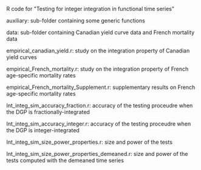 R code for "Testing for integer integration in functional time series"

auxiliary: sub-folder containing some generic functions

data: sub-folder containing Canadian yield curve data and French mortality data

empirical_canadian_yield.r: study on the integration property of Canadian yield curves

empirical_French_mortality.r: study on the integration property of French age-specific mortality rates

empirical_French_mortality_Supplement.r: supplementary results on French age-specific mortality rates

Int_integ_sim_accuracy_fraction.r: accuracy of the testing proceudre when the DGP is fractionally-integrated

Int_integ_sim_accuracy_integer.r: accuracy of the testing proceudre when the DGP is integer-integrated

Int_integ_sim_size_power_properties.r: size and power of the tests

Int_integ_sim_size_power_properties_demeaned.r: size and power of the tests computed with the demeaned time series

